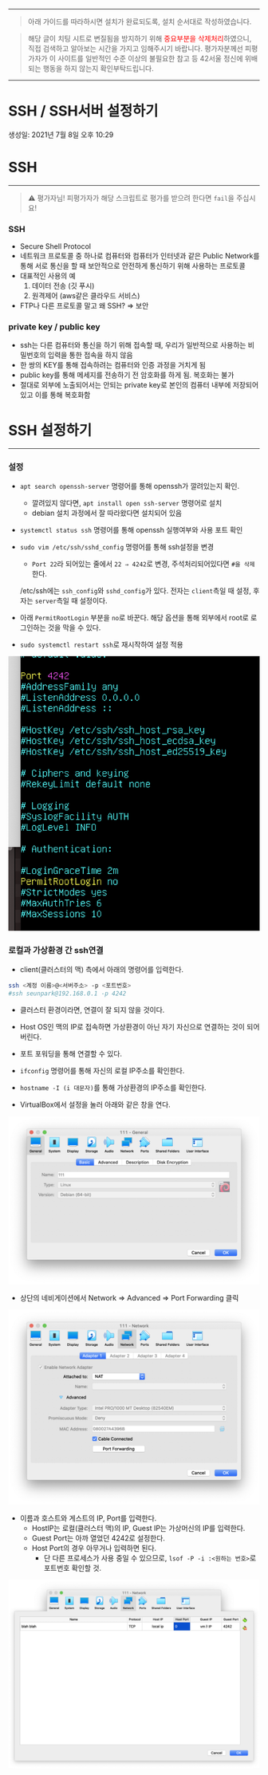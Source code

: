 
---
>아래 가이드를 따라하시면 설치가 완료되도록, 설치 순서대로 작성하였습니다.

>해당 글이 치팅 시트로 변질됨을 방지하기 위해 <span style="color: red">중요부분을 삭제처리</span>하였으니, 직접 검색하고 알아보는 시간을 가지고 임해주시기 바랍니다.
>평가자분께선 피평가자가 이 사이트를 일반적인 수준 이상의 불필요한 참고 등 42서울 정신에 위배되는 행동을 하지 않는지 확인부탁드립니다.

---

# SSH / SSH서버 설정하기

생성일: 2021년 7월 8일 오후 10:29

# SSH

---
>⚠️ 평가자님! 피평가자가 해당 스크립트로 평가를 받으려 한다면 `fail`을 주십시요!
### SSH

- Secure Shell Protocol
- 네트워크 프로토콜 중 하나로 컴퓨터와 컴퓨터가 인터넷과 같은 Public Network를 통해 서로 통신을 할 때 보안적으로 안전하게 통신하기 위해 사용하는 프로토콜
- 대표적인 사용의 예
    1. 데이터 전송 (깃 푸시)
    2. 원격제어 (aws같은 클라우드 서비스)
- FTP나 다른 프로토콜 말고 왜 SSH?
⇒ 보안

### private key / public key

- ssh는 다른 컴퓨터와 통신을 하기 위해 접속할 때, 우리가 일반적으로 사용하는 비밀번호의 입력을 통한 접속을 하지 않음
- 한 쌍의 KEY를 통해 접속하려는 컴퓨터와 인증 과정을 거치게 됨
- public key를 통해 메세지를 전송하기 전 암호화를 하게 됨. 복호화는 불가
- 절대로 외부에 노출되어서는 안되는 private key로 본인의 컴퓨터 내부에 저장되어 있고 이를 통해 복호화함

# SSH 설정하기

---

### 설정

- `apt search openssh-server` 명령어를 통해 openssh가 깔려있는지 확인.
    - 깔려있지 않다면, `apt install open ssh-server` 명령어로 설치
    - debian 설치 과정에서 잘 따라왔다면 설치되어 있음
- `systemctl status ssh` 명령어를 통해 openssh 실행여부와 사용 포트 확인
- `sudo vim /etc/ssh/sshd_config` 명령어를 통해 ssh설정을 변경
    - `Port 22`라 되어있는 줄에서 `22 ⇒ 4242`로 변경, 주석처리되어있다면 `#을 삭제`한다.

    /etc/ssh에는 `ssh_config`와 `sshd_config`가 있다. 전자는 `client`측일 때 설정, 후자는 `server`측일 때 설정이다.

- 아래 `PermitRootLogin` 부분을 `no`로 바꾼다.
해당 옵션을 통해 외부에서 root로 로그인하는 것을 막을 수 있다.
- `sudo systemctl restart ssh`로 재시작하여 설정 적용

![Untitled](5_image/Untitled.png)

### 로컬과 가상환경 간 ssh연결

- client(클러스터의 맥) 측에서 아래의 명령어를 입력한다.

```bash
ssh <계정 이름>@<서버주소> -p <포트번호>
#ssh seunpark@192.168.0.1 -p 4242
```

- 클러스터 환경이라면, 연결이 잘 되지 않을 것이다.
- Host OS인 맥의 IP로 접속하면 가상환경이 아닌 자기 자신으로 연결하는 것이 되어버린다.
- 포트 포워딩을 통해 연결할 수 있다.

- `ifconfig` 명령어를 통해 자신의 로컬 IP주소를 확인한다.
- `hostname -I (i 대문자)`를 통해 가상환경의 IP주소를 확인한다.
- VirtualBox에서 설정을 눌러 아래와 같은 창을 연다.

![Screen Shot 2021-09-26 at 5.49.15 PM.png](5_image/Screen_Shot_2021-09-26_at_5.49.15_PM.png)

- 상단의 네비게이션에서 Network ⇒ Advanced ⇒ Port Forwarding 클릭

![Screen Shot 2021-09-26 at 5.49.26 PM.png](5_image/Screen_Shot_2021-09-26_at_5.49.26_PM.png)

- 이름과 호스트와 게스트의 IP, Port를 입력한다.
    - HostIP는 로컬(클러스터 맥)의 IP, Guest IP는 가상머신의 IP를 입력한다.
    - Guest Port는 아까 열었던 4242로 설정한다.
    - Host Port의 경우 아무거나 입력하면 된다.
        - 단 다른 프로세스가 사용 중일 수 있으므로, `lsof -P -i :<원하는 번호>`로 포트번호 확인할 것.

![Screen Shot 2021-09-26 at 5.53.41 PM.png](5_image/Screen_Shot_2021-09-26_at_5.53.41_PM.png)

